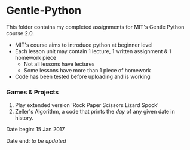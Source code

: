 # Gentle-Python
This folder contains my completed assignments for MIT's Gentle Python course 2.0.

* MIT's course aims to introduce python at beginner level
* Each lesson unit may contain 1 lecture, 1 written assignment & 1 homework piece 
  * Not all lessons have lectures
  * Some lessons have more than 1 piece of homework 
* Code has been tested before uploading and is working

### Games & Projects

1. Play extended version 'Rock Paper Scissors Lizard Spock'
2. Zeller's Algorithm, a code that prints the <i>day</i> of any given date in history.

Date begin: 15 Jan 2017

Date end: *to be updated* 
